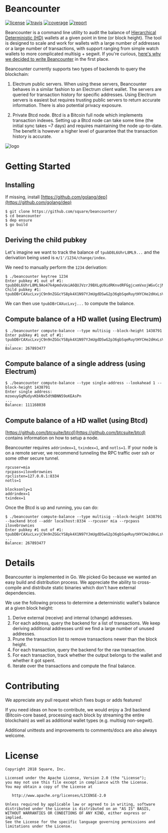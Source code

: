 Beancounter
==========

[![license](http://img.shields.io/badge/license-apache_2.0-blue.svg?style=flat)](https://raw.githubusercontent.com/square/beancounter/master/LICENSE) [![travis](https://img.shields.io/travis/com/square/beancounter.svg?maxAge=3600&logo=travis&label=travis)](https://travis-ci.com/square/beancounter)
[![coverage](https://coveralls.io/repos/github/square/beancounter/badge.svg?branch=master)](https://coveralls.io/r/square/beancounter) [![report](https://goreportcard.com/badge/github.com/square/beancounter)](https://goreportcard.com/report/github.com/square/beancounter)

Beancounter is a command line utility to audit the balance of [Hierarchical Deterministic (HD)][bip32] wallets at a given point in time (or block height). The tool is designed to scale and work for wallets with a large number of addresses or a large number of transactions, with support ranging from simple watch wallets to more complicated multisig + segwit. If you're curious, [here's why we decided to write Beancounter](WHY.md) in the first place.

Beancounter currently supports two types of backends to query the blockchain:
1. Electrum public servers. When using these servers, Beancounter behaves in a similar fashion to an Electrum client wallet. The servers are queried for transaction history for specific addresses. Using Electrum servers is easiest but requires trusting public servers to return accurate information. There is also potential privacy exposure.

2. Private Btcd node. Btcd is a Bitcoin full node which implements transaction indexes. Setting up a Btcd node can take some time (the initial sync takes ~7 days) and requires maintaining the node up-to-date. The benefit is however a higher level of guarantee that the transaction history is accurate.

![logo](https://raw.githubusercontent.com/square/beancounter/master/coffee.jpg)

[bip32]: https://github.com/bitcoin/bips/blob/master/bip-0032.mediawiki

Getting Started
===============

Installing
----------
If missing, install [https://github.com/golang/dep](https://github.com/golang/dep)

```
$ git clone https://github.com/square/beancounter/
$ cd beancounter
$ dep ensure
$ go build
```

Deriving the child pubkey
-------------------------
Let's imagine we want to track the balance of `tpubD8L6UhrL8ML9...` and the derivation being used is `m/1'/1234/change/index`.

We need to manually perform the `1234` derivation:

```
$ ./beancounter keytree 1234
Enter pubkey #1 out of #1:
tpubD8L6UhrL8ML9Ao47k4pmdvUoiA6QUJVzrJ9BXLgU9idRKnvdRFGgjcxmVxojWGvCcjMi6QWCp8uMpCwWdSFRDNJ7utizxLy27sVWXQT4Jz7
Child pubkey #1: tpubDBrCAXucLxvjC9n9nZGGcYS8pk4X1N97YJmUgdDSwG2p36gbSqeRuytHYCHe2dHxLsV2EchX9ePaFdRwp7cNLrSpnr3PsoPLUQqbvLBDWvh
```

We can then use `tpubDBrCAXucLxvj...` to compute the balance.

Compute balance of a HD wallet (using Electrum)
-----------------------------------------------
```
$ ./beancounter compute-balance --type multisig --block-height 1438791
Enter pubkey #1 out of #1:
tpubDBrCAXucLxvjC9n9nZGGcYS8pk4X1N97YJmUgdDSwG2p36gbSqeRuytHYCHe2dHxLsV2EchX9ePaFdRwp7cNLrSpnr3PsoPLUQqbvLBDWvh
...
Balance: 267893477
```

Compute balance of a single address (using Electrum)
----------------------------------------------------
```
$ ./beancounter compute-balance --type single-address --lookahead 1 --block-height 1438791
Enter single address:
mzoeuyGqMudyvKbkNx5dtNBNN59oKEAsPn
...
Balance: 111168038
```

Compute balance of a HD wallet (using Btcd)
-------------------------------------------

[https://github.com/btcsuite/btcd](https://github.com/btcsuite/btcd) contains information on how to setup a node.

Beancounter requires `addrindex=1`, `txindex=1`, and `notls=1`. If your node is on a remote server,
we recommend tunneling the RPC traffic over ssh or some other secure tunnel.

```
rpcuser=mia
rpcpass=ilovebrownies
rpclisten=127.0.0.1:8334
notls=1

blocksonly=1
addrindex=1
txindex=1
```

Once the Btcd is up and running, you can do:
```
$ ./beancounter compute-balance --type multisig --block-height 1438791 --backend btcd --addr localhost:8334 --rpcuser mia --rpcpass ilovebrownies
Enter pubkey #1 out of #1:
tpubDBrCAXucLxvjC9n9nZGGcYS8pk4X1N97YJmUgdDSwG2p36gbSqeRuytHYCHe2dHxLsV2EchX9ePaFdRwp7cNLrSpnr3PsoPLUQqbvLBDWvh
...
Balance: 267893477
```

Details
=======

Beancounter is implemented in Go. We picked Go because we wanted an easy build and distribution process. We appreciate the ability to cross-compile and distribute static binaries which don't have external dependencies.

We use the following process to determine a deterministic wallet's balance at a given block height:

1. Derive external (receive) and internal (change) addresses.
2. For each address, query the backend for a list of transactions. We keep deriving additional addresses until we find a large number of unused addresses.
3. Prune the transaction list to remove transactions newer than the block height.
4. For each transaction, query the backend for the raw transaction.
5. For each transaction, track whether the output belongs to the wallet and whether
   it got spent.
6. Iterate over the transactions and compute the final balance.

Contributing
============

We appreciate any pull request which fixes bugs or adds features!

If you need ideas on how to contribute, we would enjoy a 3rd backend (Bitcoin-core based, processing
each block by streaming the entire blockchain) as well as additional wallet types (e.g. multisig non-segwit).

Additional unittests and improvements to comments/docs are also always welcome.

License
=======

    Copyright 2018 Square, Inc.

    Licensed under the Apache License, Version 2.0 (the "License");
    you may not use this file except in compliance with the License.
    You may obtain a copy of the License at

       http://www.apache.org/licenses/LICENSE-2.0

    Unless required by applicable law or agreed to in writing, software
    distributed under the License is distributed on an "AS IS" BASIS,
    WITHOUT WARRANTIES OR CONDITIONS OF ANY KIND, either express or implied.
    See the License for the specific language governing permissions and
    limitations under the License.
